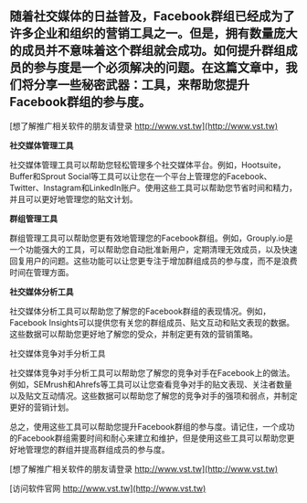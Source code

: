 ## **随着社交媒体的日益普及，Facebook群组已经成为了许多企业和组织的营销工具之一。但是，拥有数量庞大的成员并不意味着这个群组就会成功。如何提升群组成员的参与度是一个必须解决的问题。在这篇文章中，我们将分享一些秘密武器：工具，来帮助您提升Facebook群组的参与度。**

[想了解推广相关软件的朋友请登录 http://www.vst.tw](http://www.vst.tw)

**社交媒体管理工具**

社交媒体管理工具可以帮助您轻松管理多个社交媒体平台。例如，Hootsuite，Buffer和Sprout Social等工具可以让您在一个平台上管理您的Facebook、Twitter、Instagram和LinkedIn账户。使用这些工具可以帮助您节省时间和精力，并且可以更好地管理您的贴文计划。

**群组管理工具**

群组管理工具可以帮助您更有效地管理您的Facebook群组。例如，Grouply.io是一个功能强大的工具，可以帮助您自动批准新用户，定期清理无效成员，以及快速回复用户的问题。这些功能可以让您更专注于增加群组成员的参与度，而不是浪费时间在管理方面。

**社交媒体分析工具**

社交媒体分析工具可以帮助您了解您的Facebook群组的表现情况。例如，Facebook Insights可以提供您有关您的群组成员、贴文互动和贴文表现的数据。这些数据可以帮助您更好地了解您的受众，并制定更有效的营销策略。

社交媒体竞争对手分析工具

社交媒体竞争对手分析工具可以帮助您了解您的竞争对手在Facebook上的做法。例如，SEMrush和Ahrefs等工具可以让您查看竞争对手的贴文表现、关注者数量以及贴文互动情况。这些数据可以帮助您了解您的竞争对手的强项和弱点，并制定更好的营销计划。

总之，使用这些工具可以帮助您提升Facebook群组的参与度。请记住，一个成功的Facebook群组需要时间和耐心来建立和维护，但是使用这些工具可以帮助您更好地管理您的群组并提高群组成员的参与度。

[想了解推广相关软件的朋友请登录 http://www.vst.tw](http://www.vst.tw)


[访问软件官网 http://www.vst.tw](http://www.vst.tw)
